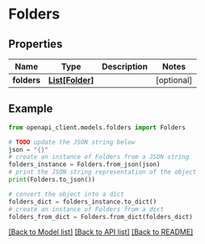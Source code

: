 # Folders


## Properties

Name | Type | Description | Notes
------------ | ------------- | ------------- | -------------
**folders** | [**List[Folder]**](Folder.md) |  | [optional] 

## Example

```python
from openapi_client.models.folders import Folders

# TODO update the JSON string below
json = "{}"
# create an instance of Folders from a JSON string
folders_instance = Folders.from_json(json)
# print the JSON string representation of the object
print(Folders.to_json())

# convert the object into a dict
folders_dict = folders_instance.to_dict()
# create an instance of Folders from a dict
folders_from_dict = Folders.from_dict(folders_dict)
```
[[Back to Model list]](../README.md#documentation-for-models) [[Back to API list]](../README.md#documentation-for-api-endpoints) [[Back to README]](../README.md)


